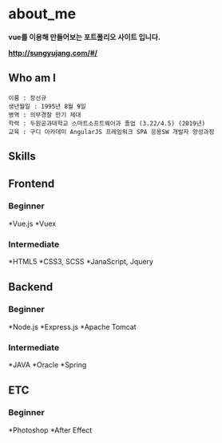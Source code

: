 # about_me

**vue를 이용해 만들어보는 포트폴리오 사이트 입니다.**

**http://sungyujang.com/#/**

## Who am I

```
이름 : 장선규
생년월일 : 1995년 8월 9일
병역 : 의무경찰 만기 제대
학력 : 두원공과대학교 스마트소프트웨어과 졸업 (3.22/4.5) (2019년)
교육 : 구디 아카데미 AngularJS 프레임워크 SPA 응용SW 개발자 양성과정
```

## Skills

## Frontend

  ### Beginner
  
  *Vue.js 
  *Vuex
  
  ### Intermediate
  
  *HTML5
  *CSS3, SCSS
  *JanaScript, Jquery

## Backend

  ### Beginner
  
  *Node.js
  *Express.js
  *Apache Tomcat
  
  ### Intermediate
  
  *JAVA
  *Oracle
  *Spring
  
  
## ETC

  ### Beginner
  
  *Photoshop
  *After Effect


